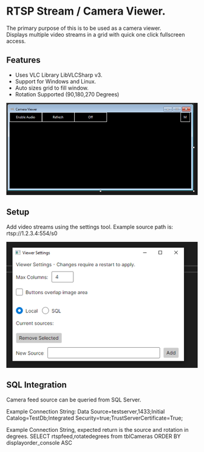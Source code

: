 # RTSP Stream / Camera Viewer.

The primary purpose of this is to be used as a camera viewer.  
Displays multiple video streams in a grid with quick one click fullscreen access.  

## Features  
- Uses VLC Library LibVLCSharp v3.  
- Support for Windows and Linux.  
- Auto sizes grid to fill window.
- Rotation Supported (90,180,270 Degrees)

![layout](Images/Layout.PNG)  


## Setup  
Add video streams using the settings tool.
Example source path is: rtsp://1.2.3.4:554/s0  

![settings](Images/Settings.PNG)  

## SQL Integration  
Camera feed source can be queried from SQL Server.

Example Connection String:
Data Source=testserver,1433;Initial Catalog=TestDb;Integrated Security=true;TrustServerCertificate=True;  

Example Connection String, expected return is the source and rotation in degrees.
SELECT rtspfeed,rotatedegrees from tblCameras ORDER BY displayorder_console ASC  